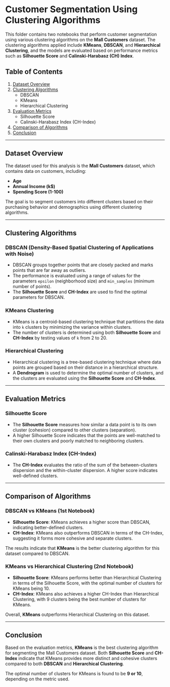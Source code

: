 # Customer Segmentation Using Clustering Algorithms

This folder contains two notebooks that perform customer segmentation using various clustering algorithms on the **Mall Customers** dataset. The clustering algorithms applied include **KMeans**, **DBSCAN**, and **Hierarchical Clustering**, and the models are evaluated based on performance metrics such as **Silhouette Score** and **Calinski-Harabasz (CH) Index**.

## Table of Contents

1. [Dataset Overview](#dataset-overview)
2. [Clustering Algorithms](#clustering-algorithms)
    - DBSCAN
    - KMeans
    - Hierarchical Clustering
3. [Evaluation Metrics](#evaluation-metrics)
    - Silhouette Score
    - Calinski-Harabasz Index (CH-Index)
4. [Comparison of Algorithms](#comparison-of-algorithms)
5. [Conclusion](#conclusion)

---

## Dataset Overview

The dataset used for this analysis is the **Mall Customers** dataset, which contains data on customers, including:
- **Age**
- **Annual Income (k$)**
- **Spending Score (1-100)**

The goal is to segment customers into different clusters based on their purchasing behavior and demographics using different clustering algorithms.

---

## Clustering Algorithms

### DBSCAN (Density-Based Spatial Clustering of Applications with Noise)
- DBSCAN groups together points that are closely packed and marks points that are far away as outliers. 
- The performance is evaluated using a range of values for the parameters `epsilon` (neighborhood size) and `min_samples` (minimum number of points).
- The **Silhouette Score** and **CH-Index** are used to find the optimal parameters for DBSCAN.

### KMeans Clustering
- KMeans is a centroid-based clustering technique that partitions the data into `k` clusters by minimizing the variance within clusters.
- The number of clusters is determined using both **Silhouette Score** and **CH-Index** by testing values of `k` from 2 to 20.

### Hierarchical Clustering
- Hierarchical clustering is a tree-based clustering technique where data points are grouped based on their distance in a hierarchical structure.
- A **Dendrogram** is used to determine the optimal number of clusters, and the clusters are evaluated using the **Silhouette Score** and **CH-Index**.

---

## Evaluation Metrics

### Silhouette Score
- The **Silhouette Score** measures how similar a data point is to its own cluster (cohesion) compared to other clusters (separation).
- A higher Silhouette Score indicates that the points are well-matched to their own clusters and poorly matched to neighboring clusters.

### Calinski-Harabasz Index (CH-Index)
- The **CH-Index** evaluates the ratio of the sum of the between-clusters dispersion and the within-cluster dispersion. A higher score indicates well-defined clusters.

---

## Comparison of Algorithms

### DBSCAN vs KMeans (1st Notebook)
- **Silhouette Score**: KMeans achieves a higher score than DBSCAN, indicating better-defined clusters.
- **CH-Index**: KMeans also outperforms DBSCAN in terms of the CH-Index, suggesting it forms more cohesive and separate clusters.
  
The results indicate that **KMeans** is the better clustering algorithm for this dataset compared to DBSCAN.

### KMeans vs Hierarchical Clustering (2nd Notebook)
- **Silhouette Score**: KMeans performs better than Hierarchical Clustering in terms of the Silhouette Score, with the optimal number of clusters for KMeans being 10.
- **CH-Index**: KMeans also achieves a higher CH-Index than Hierarchical Clustering, with 9 clusters being the best number of clusters for KMeans.

Overall, **KMeans** outperforms Hierarchical Clustering on this dataset.

---

## Conclusion

Based on the evaluation metrics, **KMeans** is the best clustering algorithm for segmenting the Mall Customers dataset. Both **Silhouette Score** and **CH-Index** indicate that KMeans provides more distinct and cohesive clusters compared to both **DBSCAN** and **Hierarchical Clustering**. 

The optimal number of clusters for KMeans is found to be **9 or 10**, depending on the metric used.
